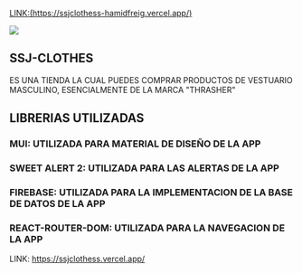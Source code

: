 
[LINK:(https://ssjclothess-hamidfreig.vercel.app/)](https://ssjclothess-mmsw-hamidfreigs-projects.vercel.app/)


![](./g1.gif)


## SSJ-CLOTHES 

ES UNA TIENDA LA CUAL PUEDES COMPRAR PRODUCTOS DE VESTUARIO MASCULINO, ESENCIALMENTE DE LA MARCA "THRASHER"

## LIBRERIAS UTILIZADAS

### MUI: UTILIZADA PARA MATERIAL DE DISEÑO DE LA APP
### SWEET ALERT 2: UTILIZADA PARA LAS ALERTAS DE LA APP 
### FIREBASE: UTILIZADA PARA LA IMPLEMENTACION DE LA BASE DE DATOS DE LA APP
### REACT-ROUTER-DOM: UTILIZADA PARA LA NAVEGACION DE LA APP


LINK: https://ssjclothess.vercel.app/
